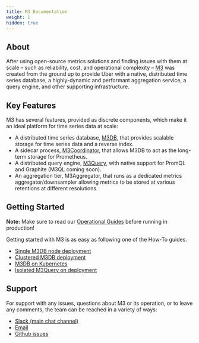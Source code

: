 ```yaml
---
title: M3 Documentation
weight: 1
hidden: true
---
```



## About

After using open-source metrics solutions and finding issues with them at scale – such as reliability, cost, and
operational complexity – [M3](https://github.com/m3db/m3) was created from the ground up to provide Uber with a
native, distributed time series database, a highly-dynamic and performant aggregation service, a query engine, and
other supporting infrastructure.

## Key Features

M3 has several features, provided as discrete components, which make it an ideal platform for time series data at scale:

-   A distributed time series database, [M3DB](/v0.15.17/docs/m3db/), that provides scalable storage for time series data and a reverse index.
-   A sidecar process, [M3Coordinator](/v0.15.17/docs/integrations/prometheus), that allows M3DB to act as the long-term storage for Prometheus.
-   A distributed query engine, [M3Query](/v0.15.17/docs/m3query), with native support for PromQL and Graphite (M3QL coming soon).
    <!-- Add M3Aggregator link -->
-   An aggregation tier, M3Aggregator, that runs as a dedicated metrics aggregator/downsampler allowing metrics to be stored at various retentions at different resolutions.

## Getting Started

**Note:** Make sure to read our [Operational Guides](/v0.15.17/docs/operational_guide) before running in production!

Getting started with M3 is as easy as following one of the How-To guides.

-   [Single M3DB node deployment](/v0.15.17/docs/quickstart)
-   [Clustered M3DB deployment](/v0.15.17/docs/cluster)
-   [M3DB on Kubernetes](/v0.15.17/docs/operator)
-   [Isolated M3Query on deployment](/v0.15.17/docs/how_to/query)

## Support

For support with any issues, questions about M3 or its operation, or to leave any comments, the team can be
reached in a variety of ways:

-   [Slack (main chat channel)](http://bit.ly/m3slack)
-   [Email](https://groups.google.com/forum/#!forum/m3db)
-   [Github issues](https://github.com/m3db/m3/issues)

